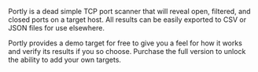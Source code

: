 Portly is a dead simple TCP port scanner that will reveal open, filtered, and closed ports on a target host. All results can be easily exported to CSV or JSON files for use elsewhere.

Portly provides a demo target for free to give you a feel for how it works and verify its results if you so choose. Purchase the full version to unlock the ability to add your own targets.
